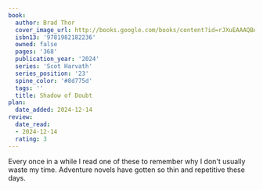 ```yaml
---
book:
  author: Brad Thor
  cover_image_url: http://books.google.com/books/content?id=rJXuEAAAQBAJ&printsec=frontcover&img=1&zoom=1&edge=curl&source=gbs_api
  isbn13: '9781982182236'
  owned: false
  pages: '368'
  publication_year: '2024'
  series: 'Scot Harvath'
  series_position: '23'
  spine_color: '#8d775d'
  tags: ''
  title: Shadow of Doubt
plan:
  date_added: 2024-12-14
review:
  date_read:
  - 2024-12-14
  rating: 3
---
```

Every once in a while I read one of these to remember why I don't usually waste my time. Adventure novels have gotten so thin and repetitive these days.

